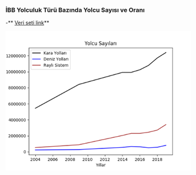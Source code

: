 ### İBB Yolculuk Türü Bazında Yolcu Sayısı ve Oranı


-** [Veri seti link](https://data.ibb.gov.tr/dataset/yolculuk-turu-bazinda-yolcu-sayisi-ve-orani/resource/c2c6cec1-ceb5-4fab-8d87-c5d900a99809 "Veri seti link")**

[![Veri Grafiği](https://raw.githubusercontent.com/anilyilmazz/IBB_Yolculuk/master/graphs.png "Veri Grafiği")](https://raw.githubusercontent.com/anilyilmazz/IBB_Yolculuk/master/graphs.png "Veri Grafiği")
